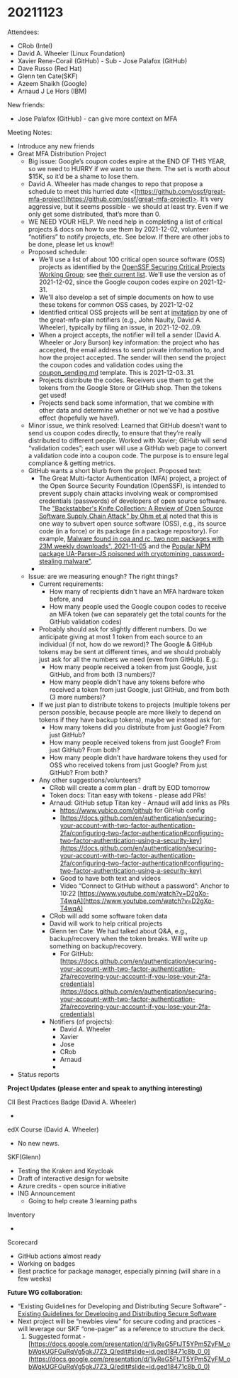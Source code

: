 # 20211123

Attendees:

- CRob (Intel)
- David A. Wheeler (Linux Foundation)
- Xavier Rene-Corail (GitHub) - Sub - Jose Palafox (GitHub)
- Dave Russo (Red Hat)
- Glenn ten Cate(SKF)
- Azeem Shaikh (Google)
- Arnaud J Le Hors (IBM)

New friends:

- Jose Palafox (GitHub) - can give more context on MFA

Meeting Notes:

- Introduce any new friends
- Great MFA Distribution Project
  - Big issue: Google’s coupon codes expire at the END OF THIS YEAR, so we need to HURRY if we want to use them. The set is worth about $15K, so it’d be a shame to lose them.
  - David A. Wheeler has made changes to repo that propose a schedule to meet this hurried date &lt;[https://github.com/ossf/great-mfa-project](https://github.com/ossf/great-mfa-project)>. It’s very aggressive, but it seems possible - we should at least try. Even if we only get some distributed, that’s more than 0.
  - WE NEED YOUR HELP. We need help in completing a list of critical projects & docs on how to use them by 2021-12-02, volunteer “notifiers” to notify projects, etc. See below. If there are other jobs to be done, please let us know!!
  - Proposed schedule:
    - We'll use a list of about 100 critical open source software (OSS) projects as identified by the [OpenSSF Securing Critical Projects Working Group](https://github.com/ossf/wg-securing-critical-projects); see [their current list](https://docs.google.com/spreadsheets/d/1ONZ4qeMq8xmeCHX03lIgIYE4MEXVfVL6oj05lbuXTDM/edit#gid=0). We'll use the version as of 2021-12-02, since the Google coupon codes expire on 2021-12-31.
    - We'll also develop a set of simple documents on how to use these tokens for common OSS cases, by 2021-12-02
    - Identified critical OSS projects will be sent at [invitation](https://github.com/ossf/great-mfa-project/blob/main/invitation.md) by one of the great-mfa-plan notifiers (e.g., John Naulty, David A. Wheeler), typically by filing an issue, in 2021-12-02..09.
    - When a project accepts, the notifier will tell a sender (David A. Wheeler or Jory Burson) key information: the project who has accepted, the email address to send private information to, and how the project accepted. The sender will then send the project the coupon codes and validation codes using the [coupon_sending.md](https://github.com/ossf/great-mfa-project/blob/main/coupond_code.md) template. This is 2021-12-03..31.
    - Projects distribute the codes. Receivers use them to get the tokens from the Google Store or GitHub shop. Then the tokens get used!
    - Projects send back some information, that we combine with other data and determine whether or not we've had a positive effect (hopefully we have!).
  - Minor issue, we think resolved: Learned that GitHub doesn’t want to send us coupon codes directly, to ensure that they’re really distributed to different people. Worked with Xavier; GitHub will send “validation codes”; each user will use a GitHub web page to convert a validation code into a coupon code. The purpose is to ensure legal compliance & getting metrics.
  - GitHub wants a short blurb from the project. Proposed text:
    - The Great Multi-factor Authentication (MFA) project, a project of the Open Source Security Foundation (OpenSSF), is intended to prevent supply chain attacks involving weak or compromised credentials (passwords) of developers of open source software. The ["Backstabber's Knife Collection: A Review of Open Source Software Supply Chain Attack" by Ohm et al](https://arxiv.org/abs/2005.09535) noted that this is one way to subvert open source software (OSS), e.g., its source code (in a force) or its package (in a package repository). For example, [Malware found in coa and rc, two npm packages with 23M weekly downloads", 2021-11-05](https://therecord.media/malware-found-in-coa-and-rc-two-npm-packages-with-23m-weekly-downloads/) and the [Popular NPM package UA-Parser-JS poisoned with cryptomining, password-stealing malware"](https://portswigger.net/daily-swig/popular-npm-package-ua-parser-js-poisoned-with-cryptomining-password-stealing-malware).
    -
  - Issue: are we measuring enough? The right things?
    - Current requirements:
      - How many of recipients didn't have an MFA hardware token before, and
      - How many people used the Google coupon codes to receive an MFA token (we can separately get the total counts for the GitHub validation codes)
    - Probably should ask for slightly different numbers. Do we anticipate giving at most 1 token from each source to an individual (if not, how do we reword)? The Google & GitHub tokens may be sent at different times, and we should probably just ask for all the numbers we need (even from GitHub). E.g.:
      - How many people received a token from just Google, just GitHub, and from both (3 numbers)?
      - How many people didn’t have any tokens before who received a token from just Google, just GitHub, and from both (3 more numbers)?
    - If we just plan to distribute tokens to projects (multiple tokens per person possible, because people are more likely to depend on tokens if they have backup tokens), maybe we instead ask for:
      - How many tokens did you distribute from just Google? From just GitHub?
      - How many people received tokens from just Google? From just GitHub? From both?
      - How many people didn’t have hardware tokens they used for OSS who received tokens from just Google? From just GitHub? From both?
    - Any other suggestions/volunteers?
      - CRob will create a comm plan - draft by EOD tomorrow
      - Token docs: Titan easy with tokens - please add PRs!
      - Arnaud: GitHub setup Titan key - Arnaud will add links as PRs
        - <https://www.yubico.com/github> for GitHub config
        - [https://docs.github.com/en/authentication/securing-your-account-with-two-factor-authentication-2fa/configuring-two-factor-authentication#configuring-two-factor-authentication-using-a-security-key](https://docs.github.com/en/authentication/securing-your-account-with-two-factor-authentication-2fa/configuring-two-factor-authentication#configuring-two-factor-authentication-using-a-security-key)
        - Good to have both text and videos
        - Video “Connect to GitHub without a password”: Anchor to 10:22 [https://www.youtube.com/watch?v=D2gXo-T4wqA](https://www.youtube.com/watch?v=D2gXo-T4wqA)
      - CRob will add some software token data
      - David will work to help critical projects
      - Glenn ten Cate: We had talked about Q&A, e.g., backup/recovery when the token breaks. Will write up something on backup/recovery.
        - For GitHub: [https://docs.github.com/en/authentication/securing-your-account-with-two-factor-authentication-2fa/recovering-your-account-if-you-lose-your-2fa-credentials](https://docs.github.com/en/authentication/securing-your-account-with-two-factor-authentication-2fa/recovering-your-account-if-you-lose-your-2fa-credentials)
      - Notifiers (of projects):
        - David A. Wheeler
        - Xavier
        - Jose
        - CRob
        - Arnaud
        -
- Status reports

**Project Updates**
**(please enter and speak to anything interesting)**

CII Best Practices Badge (David A. Wheeler)

-

edX Course (David A. Wheeler)

- No new news.

SKF(Glenn)

- Testing the Kraken and Keycloak
- Draft of interactive design for website
- Azure credits - open source initiative
- ING Announcement
  - Going to help create 3 learning paths

Inventory

-

Scorecard

- GitHub actions almost ready
- Working on badges
- Best practice for package manager, especially pinning (will share in a few weeks)

**Future WG collaboration:**

- “Existing Guidelines for Developing and Distributing Secure Software” - [Existing Guidelines for Developing and Distributing Secure Software](https://docs.google.com/document/d/11bRB-Q_j9sj19EEC32-ijMiEHERPRwZRVWE9HwNr2pc/edit)
- Next project will be “newbies view” for secure coding and practices - will leverage our SKF “one-pager” as a reference to structure the deck.
  1. Suggested format - [https://docs.google.com/presentation/d/1iyReG5FtJT5YPm5ZyFM_obWqkUGFGuRqVg5gkJ7Z3_Q/edit#slide=id.ged18471c8b_0_0](https://docs.google.com/presentation/d/1iyReG5FtJT5YPm5ZyFM_obWqkUGFGuRqVg5gkJ7Z3_Q/edit#slide=id.ged18471c8b_0_0)
